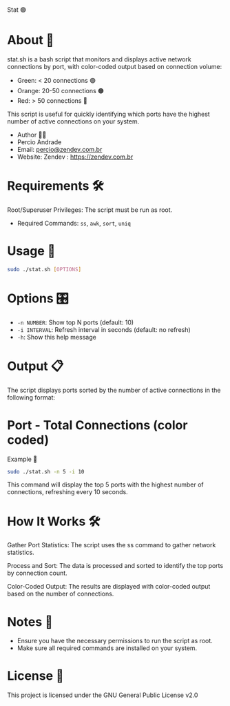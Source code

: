 Stat 🟢

# About 📝
stat.sh is a bash script that monitors and displays active network connections by port, with color-coded output based on connection volume:

- Green: < 20 connections 🟢
- Orange: 20-50 connections 🟠
- Red: > 50 connections 🔴

This script is useful for quickly identifying which ports have the highest number of active connections on your system.

- Author 👨‍💻
- Percio Andrade
- Email: percio@zendev.com.br
- Website: Zendev : https://zendev.com.br

# Requirements 🛠️
Root/Superuser Privileges: The script must be run as root.

- Required Commands: `ss`, `awk`, `sort`, `uniq`

# Usage 🚀
```bash
sudo ./stat.sh [OPTIONS]
```

# Options 🎛️
- `-n NUMBER`: Show top N ports (default: 10)
- `-i INTERVAL`: Refresh interval in seconds (default: no refresh)
- `-h`: Show this help message

# Output 📋
The script displays ports sorted by the number of active connections in the following format:

# Port - Total Connections (color coded)
Example 🌟

```bash
sudo ./stat.sh -n 5 -i 10
```

This command will display the top 5 ports with the highest number of connections, refreshing every 10 seconds.

# How It Works 🛠️
Gather Port Statistics: The script uses the ss command to gather network statistics.

Process and Sort: The data is processed and sorted to identify the top ports by connection count.

Color-Coded Output: The results are displayed with color-coded output based on the number of connections.

# Notes 📌
- Ensure you have the necessary permissions to run the script as root.
- Make sure all required commands are installed on your system.

# License 📄
This project is licensed under the GNU General Public License v2.0